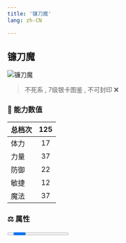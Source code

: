 ```yaml
---
title: '镰刀魔'
lang: zh-CN

---
```


<RouterBack />

## 镰刀魔

![镰刀魔](https://user-images.githubusercontent.com/78347270/115939444-13ae9880-a4d9-11eb-8125-9fcc052353c2.gif) 

> 不死系 , 7级银卡图鉴<Card :type="1" /> , 不可封印 :x:


### 💪 能力数值

| 总档次       | 125           |
| :----------- |:-------------:|
| 体力      | 17   <Stars :number="1.5" />  |
| 力量      | 37   <Stars :number="3.5" />  |
| 防御      | 22  <Stars :number="2" />  | 
| 敏捷      | 12  <Stars :number="1" />  | 
| 魔法      | 37   <Stars :number="3.5" />   | 


### ⚖️ 属性


<Progress earth :number="0" />

<Progress water :number="10" />

<Progress fire :number="0" />

<Progress wind :number="0" />

### ✨ 技能栏 <Strong>6个</Strong>

- 攻击
- 防御

### 👶 1级出现点

- 完成任务 :scroll: 最后的真相（一等勋章）随机获取



